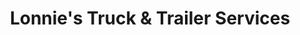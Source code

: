 ---
title: "Lonnie's Truck & Trailer Services"
url: /indianapolis/lonnies-truck-und-trailer-services/
shop: Autowerkstatt
---